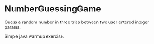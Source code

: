 # NumberGuessingGame
Guess a random number in three tries between two user entered integer params.

Simple java warmup exercise.
